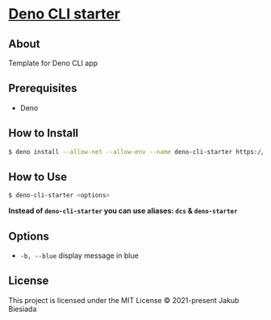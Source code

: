 # [Deno CLI starter](https://github.com/the-mes/deno-cli-starter)

## About

 Template for Deno CLI app

## Prerequisites

- Deno

<!-- TODO add startup process section -> deno run ... -->

## How to Install

```sh
$ deno install --allow-net --allow-env --name deno-cli-starter https://raw.githubusercontent.com/the-mes/deno-cli-starter/master/mod.ts
```

## How to Use

```sh
$ deno-cli-starter <options>
```

**Instead of `deno-cli-starter` you can use aliases: `dcs` & `deno-starter`**

## Options

- `-b, --blue` display message in blue

## License

This project is licensed under the MIT License © 2021-present Jakub Biesiada
